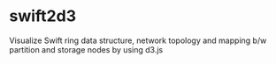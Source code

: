 swift2d3
========

Visualize Swift ring data structure, network topology and mapping b/w partition and storage nodes by using d3.js
